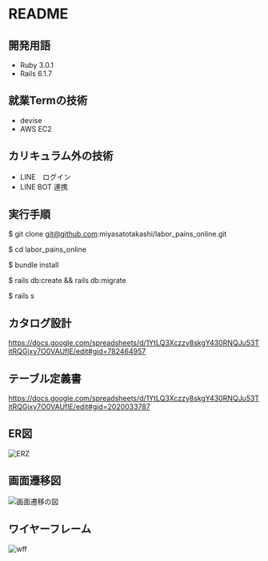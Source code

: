 # README
## 開発用語
- Ruby 3.0.1
- Rails 6.1.7
## 就業Termの技術
- devise
- AWS EC2
## カリキュラム外の技術
- LINE　ログイン
- LINE BOT 連携
## 実行手順
$ git clone git@github.com:miyasatotakashi/labor_pains_online.git

$ cd labor_pains_online

$ bundle install

$ rails db:create && rails db:migrate

$ rails s

## カタログ設計
https://docs.google.com/spreadsheets/d/1YtLQ3Xczzy8skgY430RNQJu53TitRQGjxy7O0VAUflE/edit#gid=782464957
## テーブル定義書
https://docs.google.com/spreadsheets/d/1YtLQ3Xczzy8skgY430RNQJu53TitRQGjxy7O0VAUflE/edit#gid=2020033787
## ER図
![ERZ](https://user-images.githubusercontent.com/110333630/204027436-06ff8845-4315-43e8-b67a-7a2f9b88547b.jpg)
## 画面遷移図
![画面遷移の図](https://user-images.githubusercontent.com/110333630/203803083-922329c0-0292-4750-8844-5ee3fd73293a.jpg)
## ワイヤーフレーム
![wff](https://user-images.githubusercontent.com/110333630/204027336-61553bfe-22f1-43c0-83b4-cc9c308ba874.jpg)



